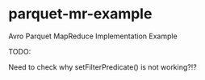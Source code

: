 # parquet-mr-example
Avro Parquet MapReduce Implementation Example

TODO:

Need to check why setFilterPredicate() is not working?!?

